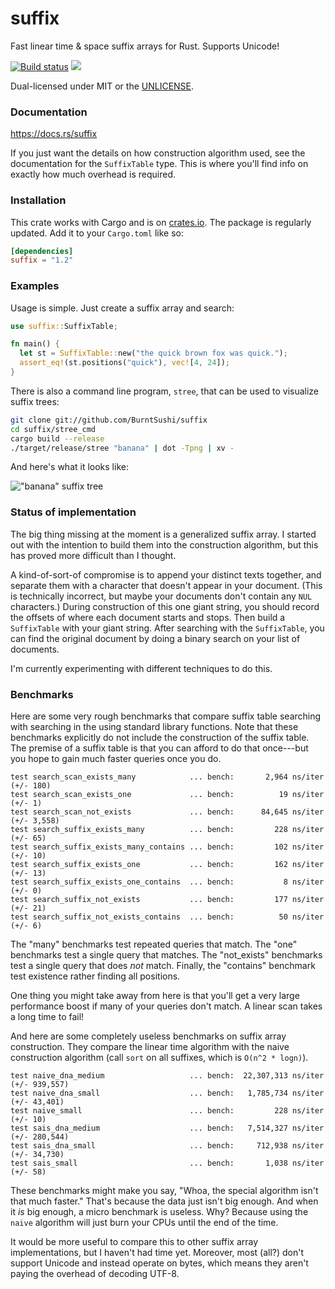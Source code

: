 suffix
======
Fast linear time & space suffix arrays for Rust. Supports Unicode!

[![Build status](https://github.com/BurntSushi/suffix/workflows/ci/badge.svg)](https://github.com/BurntSushi/suffix/actions)
[![](http://meritbadge.herokuapp.com/suffix)](https://crates.io/crates/suffix)

Dual-licensed under MIT or the [UNLICENSE](http://unlicense.org).


### Documentation

https://docs.rs/suffix

If you just want the details on how construction algorithm used, see the
documentation for the `SuffixTable` type. This is where you'll find info on
exactly how much overhead is required.


### Installation

This crate works with Cargo and is on
[crates.io](https://crates.io/crates/suffix). The package is regularly updated.
Add it to your `Cargo.toml` like so:

```toml
[dependencies]
suffix = "1.2"
```


### Examples

Usage is simple. Just create a suffix array and search:

```rust
use suffix::SuffixTable;

fn main() {
  let st = SuffixTable::new("the quick brown fox was quick.");
  assert_eq!(st.positions("quick"), vec![4, 24]);
}
```

There is also a command line program, `stree`, that can be used to visualize
suffix trees:

```bash
git clone git://github.com/BurntSushi/suffix
cd suffix/stree_cmd
cargo build --release
./target/release/stree "banana" | dot -Tpng | xv -
```

And here's what it looks like:

!["banana" suffix tree](http://burntsushi.net/stuff/banana.png)


### Status of implementation

The big thing missing at the moment is a generalized suffix array. I started
out with the intention to build them into the construction algorithm, but this
has proved more difficult than I thought.

A kind-of-sort-of compromise is to append your distinct texts together, and
separate them with a character that doesn't appear in your document. (This is
technically incorrect, but maybe your documents don't contain any `NUL`
characters.) During construction of this one giant string, you should record
the offsets of where each document starts and stops. Then build a `SuffixTable`
with your giant string. After searching with the `SuffixTable`, you can find
the original document by doing a binary search on your list of documents.

I'm currently experimenting with different techniques to do this.


### Benchmarks

Here are some very rough benchmarks that compare suffix table searching with
searching in the using standard library functions. Note that these benchmarks
explicitly do not include the construction of the suffix table. The premise of
a suffix table is that you can afford to do that once---but you hope to gain
much faster queries once you do.

```
test search_scan_exists_many            ... bench:       2,964 ns/iter (+/- 180)
test search_scan_exists_one             ... bench:          19 ns/iter (+/- 1)
test search_scan_not_exists             ... bench:      84,645 ns/iter (+/- 3,558)
test search_suffix_exists_many          ... bench:         228 ns/iter (+/- 65)
test search_suffix_exists_many_contains ... bench:         102 ns/iter (+/- 10)
test search_suffix_exists_one           ... bench:         162 ns/iter (+/- 13)
test search_suffix_exists_one_contains  ... bench:           8 ns/iter (+/- 0)
test search_suffix_not_exists           ... bench:         177 ns/iter (+/- 21)
test search_suffix_not_exists_contains  ... bench:          50 ns/iter (+/- 6)
```

The "many" benchmarks test repeated queries that match. The "one" benchmarks
test a single query that matches. The "not_exists" benchmarks test a single
query that does *not* match. Finally, the "contains" benchmark test existence
rather finding all positions.

One thing you might take away from here is that you'll get a very large
performance boost if many of your queries don't match. A linear scan takes a
long time to fail!

And here are some completely useless benchmarks on suffix array construction.
They compare the linear time algorithm with the naive construction algorithm
(call `sort` on all suffixes, which is `O(n^2 * logn)`).

```
test naive_dna_medium                   ... bench:  22,307,313 ns/iter (+/- 939,557)
test naive_dna_small                    ... bench:   1,785,734 ns/iter (+/- 43,401)
test naive_small                        ... bench:         228 ns/iter (+/- 10)
test sais_dna_medium                    ... bench:   7,514,327 ns/iter (+/- 280,544)
test sais_dna_small                     ... bench:     712,938 ns/iter (+/- 34,730)
test sais_small                         ... bench:       1,038 ns/iter (+/- 58)
```

These benchmarks might make you say, "Whoa, the special algorithm isn't that
much faster." That's because the data just isn't big enough. And when it *is*
big enough, a micro benchmark is useless. Why? Because using the `naive`
algorithm will just burn your CPUs until the end of the time.

It would be more useful to compare this to other suffix array implementations,
but I haven't had time yet. Moreover, most (all?) don't support Unicode and
instead operate on bytes, which means they aren't paying the overhead of
decoding UTF-8.
